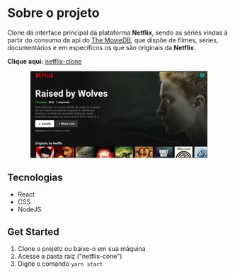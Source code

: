 # Sobre o projeto
Clone da interface principal da plataforma **Netflix**, sendo as séries vindas à partir do consumo da api do [The MovieDB](https://www.themoviedb.org/), que dispôe  de filmes, séries, documentários e em especificos os que são originais da **Netflix**.

**Clique aqui:** [netflix-clone](netflix-clone-lac.vercel.app)
<div align="center">
  <img  src=src/assets/img/index..jpeg width="400px">
</div>

## Tecnologias
 - React
 - CSS
 - NodeJS
 
## Get Started
1. Clone o projeto ou baixe-o em sua máquina
2. Acesse a pasta raiz ("netflix-cone")
3. Digite o comando ```yarn start ```
